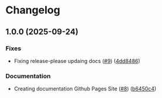 # Changelog

## 1.0.0 (2025-09-24)


### Fixes

* Fixing release-please updaing docs ([#9](https://github.com/Stackclash/5edata-cli/issues/9)) ([4dd8486](https://github.com/Stackclash/5edata-cli/commit/4dd848668e09b66c07209ef08ce93f7aecba2bb9))


### Documentation

* Creating documentation Github Pages Site ([#8](https://github.com/Stackclash/5edata-cli/issues/8)) ([b6450c4](https://github.com/Stackclash/5edata-cli/commit/b6450c4bf56a66f40ac421ca7da0956d800d8da4))
